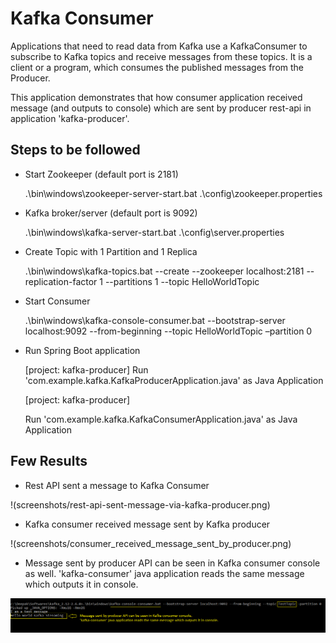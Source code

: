 # Kafka Consumer

Applications that need to read data from Kafka use a KafkaConsumer to subscribe to Kafka topics and receive messages from these topics. It is a client or a program, which consumes the published messages from the Producer.

This application demonstrates that how consumer application received message (and outputs to console) which are sent by producer rest-api in application 'kafka-producer'.

## Steps to be followed

* Start Zookeeper (default port is 2181)

	.\bin\windows\zookeeper-server-start.bat .\config\zookeeper.properties


* Kafka broker/server (default port is 9092)

	.\bin\windows\kafka-server-start.bat .\config\server.properties


* Create Topic with 1 Partition and 1 Replica

	.\bin\windows\kafka-topics.bat --create --zookeeper localhost:2181 --replication-factor 1 --partitions 1 --topic HelloWorldTopic

* Start Consumer

	.\bin\windows\kafka-console-consumer.bat --bootstrap-server localhost:9092 --from-beginning --topic HelloWorldTopic –partition 0

* Run Spring Boot application

	[project: kafka-producer]
	Run 'com.example.kafka.KafkaProducerApplication.java' as Java Application
	
	[project: kafka-producer]
	
	Run 'com.example.kafka.KafkaConsumerApplication.java' as Java Application

## Few Results

- Rest API sent a message to Kafka Consumer

!(screenshots/rest-api-sent-message-via-kafka-producer.png)

- Kafka consumer received message sent by Kafka producer

!(screenshots/consumer_received_message_sent_by_producer.png)

- Message sent by producer API can be seen in Kafka consumer console as well. 'kafka-consumer' java application reads the same message which outputs it in console.

![Image Sample](screenshots/kafka_console_consumer_cli_received_message_sent_by_producer.png)
